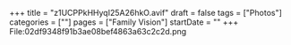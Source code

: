 +++
title = "z1UCPPkHHyqI25A26hkO.avif"
draft = false
tags = ["Photos"]
categories = [""]
pages = ["Family Vision"]
startDate = ""
+++
File:02df9348f91b3ae08bef4863a63c2c2d.png
